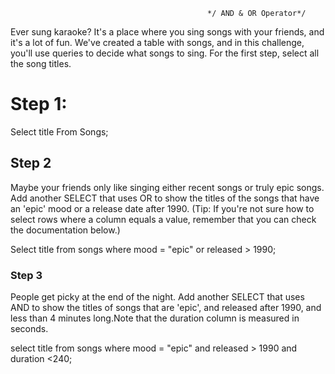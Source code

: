                                                 */ AND & OR Operator*/
                                                
Ever sung karaoke? It's a place where you sing songs with your friends, and it's a lot of fun. We've created a table with songs, and in this challenge, you'll use queries to decide what songs to sing. For the first step, select all the song titles.

# Step 1: 
Select title
From Songs;

## Step 2
Maybe your friends only like singing either recent songs or truly epic songs. Add another SELECT that uses OR to show the titles of the songs that have an 'epic' mood or a release date after 1990. (Tip: If you're not sure how to select rows where a column equals a value, remember that you can check the documentation below.)

Select title
from songs
where mood = "epic" or released > 1990;

### Step 3
People get picky at the end of the night. Add another SELECT that uses AND to show the titles of songs that are 'epic', and released after 1990, and less than 4 minutes long.Note that the duration column is measured in seconds.

select title
from songs
where mood = "epic" and released > 1990 and duration <240;

